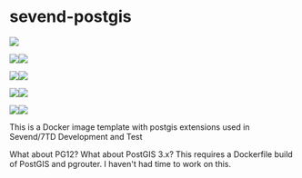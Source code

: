 # sevend-postgis
[![](https://images.microbadger.com/badges/commit/mloftis/sevend-postgis.svg)](https://microbadger.com/images/mloftis/sevend-postgis "Get your own commit badge on microbadger.com")

[![](https://images.microbadger.com/badges/version/mloftis/sevend-postgis.svg)](https://microbadger.com/images/mloftis/sevend-postgis "Get your own version badge on microbadger.com")[![](https://images.microbadger.com/badges/image/mloftis/sevend-postgis.svg)](https://microbadger.com/images/mloftis/sevend-postgis "Get your own image badge on microbadger.com")

[![](https://images.microbadger.com/badges/version/mloftis/sevend-postgis:11.svg)](https://microbadger.com/images/mloftis/sevend-postgis:11 "Get your own version badge on microbadger.com")[![](https://images.microbadger.com/badges/image/mloftis/sevend-postgis:11.svg)](https://microbadger.com/images/mloftis/sevend-postgis:11 "Get your own image badge on microbadger.com")

[![](https://images.microbadger.com/badges/version/mloftis/sevend-postgis:10.6.svg)](https://microbadger.com/images/mloftis/sevend-postgis:10.6 "Get your own version badge on microbadger.com")[![](https://images.microbadger.com/badges/image/mloftis/sevend-postgis:10.6.svg)](https://microbadger.com/images/mloftis/sevend-postgis:10.6 "Get your own image badge on microbadger.com")

[![](https://images.microbadger.com/badges/version/mloftis/sevend-postgis:9.6.svg)](https://microbadger.com/images/mloftis/sevend-postgis:9.6 "Get your own version badge on microbadger.com")[![](https://images.microbadger.com/badges/image/mloftis/sevend-postgis:9.6.svg)](https://microbadger.com/images/mloftis/sevend-postgis:9.6 "Get your own image badge on microbadger.com")

This is a Docker image template with postgis extensions used in Sevend/7TD Development and Test

What about PG12?  What about PostGIS 3.x?  This requires a Dockerfile build of PostGIS and pgrouter.  I haven't had time to work on this.

